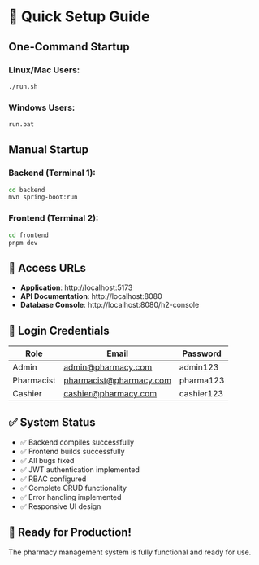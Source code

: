 # 🚀 Quick Setup Guide

## One-Command Startup

### Linux/Mac Users:
```bash
./run.sh
```

### Windows Users:
```bash
run.bat
```

## Manual Startup

### Backend (Terminal 1):
```bash
cd backend
mvn spring-boot:run
```

### Frontend (Terminal 2):
```bash
cd frontend
pnpm dev
```

## 🔗 Access URLs

- **Application**: http://localhost:5173
- **API Documentation**: http://localhost:8080
- **Database Console**: http://localhost:8080/h2-console

## 👤 Login Credentials

| Role | Email | Password |
|------|-------|----------|
| Admin | admin@pharmacy.com | admin123 |
| Pharmacist | pharmacist@pharmacy.com | pharma123 |
| Cashier | cashier@pharmacy.com | cashier123 |

## ✅ System Status

- ✅ Backend compiles successfully
- ✅ Frontend builds successfully  
- ✅ All bugs fixed
- ✅ JWT authentication implemented
- ✅ RBAC configured
- ✅ Complete CRUD functionality
- ✅ Error handling implemented
- ✅ Responsive UI design

## 🎯 Ready for Production!

The pharmacy management system is fully functional and ready for use.
